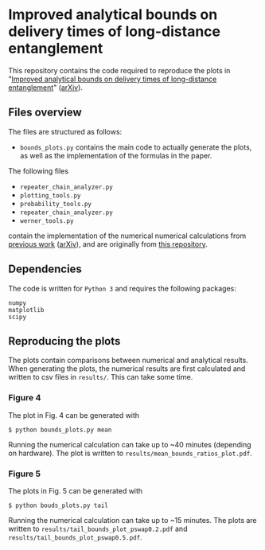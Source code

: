# Improved analytical bounds on delivery times of long-distance entanglement
This repository contains the code required to reproduce the plots in "[Improved analytical bounds on delivery times of long-distance entanglement](https://journals.aps.org/pra/abstract/10.1103/PhysRevA.105.012608)" ([arXiv](https://arxiv.org/abs/2103.11454)).

## Files overview
The files are structured as follows:

* `bounds_plots.py` contains the main code to actually generate the plots, as well as the implementation of the formulas in the paper.

The following files

* `repeater_chain_analyzer.py` 
* `plotting_tools.py`
* `probability_tools.py`
* `repeater_chain_analyzer.py`
* `werner_tools.py`

contain the implementation of the numerical numerical calculations from [previous work](https://ieeexplore.ieee.org/abstract/document/8972391) ([arXiv](https://arxiv.org/abs/1912.07688)), and are originally from [this repository](https://github.com/sebastiaanbrand/waiting-time-quantum-repeater-chains).

## Dependencies
The code is written for `Python 3` and requires the following packages:
```
numpy
matplotlib
scipy
```

## Reproducing the plots
The plots contain comparisons between numerical and analytical results. When generating the plots, the numerical results are first calculated and written to csv files in `results/`. This can take some time.

### Figure 4
The plot in Fig. 4 can be generated with
```
$ python bounds_plots.py mean
```
Running the numerical calculation can take up to ~40 minutes (depending on hardware). The plot is written to `results/mean_bounds_ratios_plot.pdf`.

### Figure 5
The plots in Fig. 5 can be generated with
```
$ python bouds_plots.py tail
```
Running the numerical calculation can take up to ~15 minutes. The plots are written to  `results/tail_bounds_plot_pswap0.2.pdf` and `results/tail_bounds_plot_pswap0.5.pdf`.
